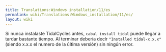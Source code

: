 ```yaml
---
title: Translations:Windows installation/11/es
permalink: wiki/Translations:Windows_installation/11/es/
layout: wiki
---
```


Si nunca instalaste TidalCycles antes, `cabal install tidal` puede
llegar a tardar bastante tiempo. Al terminar debería decír
`"Installed tidal-x.x.x"` (siendo x.x.x el numero de la última versión)
sin ningún error.
